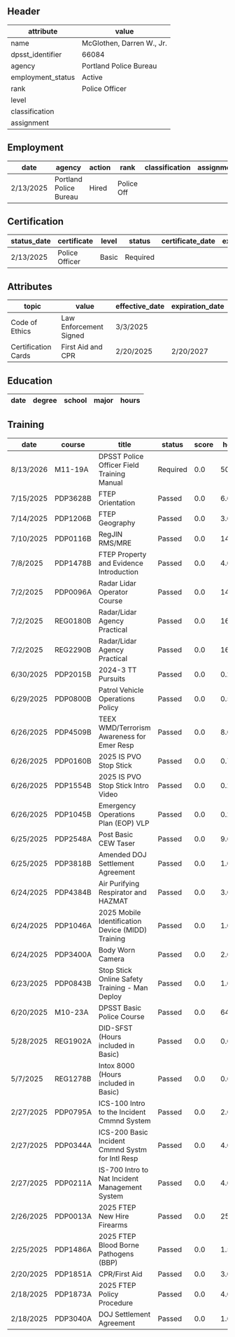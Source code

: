 ## Header
| attribute | value |
| --------- | ----- |
| name | McGlothen, Darren W., Jr. |
| dpsst_identifier | 66084 |
| agency | Portland Police Bureau |
| employment_status | Active |
| rank | Police Officer |
| level |  |
| classification |  |
| assignment |  |
## Employment
| date | agency | action | rank | classification | assignment |
| ---- | ------ | ------ | ---- | -------------- | ---------- |
| 2/13/2025 | Portland Police Bureau | Hired | Police Off |  |  |
## Certification
| status_date | certificate | level | status | certificate_date | expiration_date | probation_date |
| ----------- | ----------- | ----- | ------ | ---------------- | --------------- | -------------- |
| 2/13/2025 | Police Officer | Basic | Required |  |  | 8/13/2026 |
## Attributes
| topic | value | effective_date | expiration_date |
| ----- | ----- | -------------- | --------------- |
| Code of Ethics | Law Enforcement Signed | 3/3/2025 |  |
| Certification Cards | First Aid and CPR | 2/20/2025 | 2/20/2027 |
## Education
| date | degree | school | major | hours |
| ---- | ------ | ------ | ----- | ----- |
## Training
| date | course | title | status | score | hours |
| ---- | ------ | ----- | ------ | ----- | ----- |
| 8/13/2026 | M11-19A | DPSST Police Officer Field Training Manual | Required | 0.0 | 50.00 |
| 7/15/2025 | PDP3628B | FTEP Orientation | Passed | 0.0 | 6.00 |
| 7/14/2025 | PDP1206B | FTEP Geography | Passed | 0.0 | 3.00 |
| 7/10/2025 | PDP0116B | RegJIN RMS/MRE | Passed | 0.0 | 14.00 |
| 7/8/2025 | PDP1478B | FTEP Property and Evidence Introduction | Passed | 0.0 | 4.00 |
| 7/2/2025 | PDP0096A | Radar Lidar Operator Course | Passed | 0.0 | 14.00 |
| 7/2/2025 | REG0180B | Radar/Lidar Agency Practical | Passed | 0.0 | 16.00 |
| 7/2/2025 | REG2290B | Radar/Lidar Agency Practical | Passed | 0.0 | 16.00 |
| 6/30/2025 | PDP2015B | 2024-3 TT Pursuits | Passed | 0.0 | 0.25 |
| 6/29/2025 | PDP0800B | Patrol Vehicle Operations Policy | Passed | 0.0 | 0.50 |
| 6/26/2025 | PDP4509B | TEEX WMD/Terrorism Awareness for Emer Resp | Passed | 0.0 | 8.00 |
| 6/26/2025 | PDP0160B | 2025 IS PVO Stop Stick | Passed | 0.0 | 0.75 |
| 6/26/2025 | PDP1554B | 2025 IS PVO Stop Stick Intro Video | Passed | 0.0 | 0.25 |
| 6/26/2025 | PDP1045B | Emergency Operations Plan (EOP) VLP | Passed | 0.0 | 0.25 |
| 6/25/2025 | PDP2548A | Post Basic CEW Taser | Passed | 0.0 | 9.00 |
| 6/25/2025 | PDP3818B | Amended DOJ Settlement Agreement | Passed | 0.0 | 1.00 |
| 6/24/2025 | PDP4384B | Air Purifying Respirator and HAZMAT | Passed | 0.0 | 3.00 |
| 6/24/2025 | PDP1046A | 2025 Mobile Identification Device (MIDD) Training | Passed | 0.0 | 1.00 |
| 6/24/2025 | PDP3400A | Body Worn Camera | Passed | 0.0 | 2.00 |
| 6/23/2025 | PDP0843B | Stop Stick Online Safety Training - Man Deploy | Passed | 0.0 | 1.00 |
| 6/20/2025 | M10-23A | DPSST Basic Police Course | Passed | 0.0 | 640.00 |
| 5/28/2025 | REG1902A | DID-SFST (Hours included in Basic) | Passed | 0.0 | 0.00 |
| 5/7/2025 | REG1278B | Intox 8000 (Hours included in Basic) | Passed | 0.0 | 0.00 |
| 2/27/2025 | PDP0795A | ICS-100 Intro to the Incident Cmmnd System | Passed | 0.0 | 2.00 |
| 2/27/2025 | PDP0344A | ICS-200 Basic Incident Cmmnd Systm for Intl Resp | Passed | 0.0 | 4.00 |
| 2/27/2025 | PDP0211A | IS-700 Intro to Nat Incident Management System | Passed | 0.0 | 4.00 |
| 2/26/2025 | PDP0013A | 2025 FTEP New Hire Firearms | Passed | 0.0 | 25.00 |
| 2/25/2025 | PDP1486A | 2025 FTEP Blood Borne Pathogens (BBP) | Passed | 0.0 | 1.50 |
| 2/20/2025 | PDP1851A | CPR/First Aid | Passed | 0.0 | 3.00 |
| 2/18/2025 | PDP1873A | 2025 FTEP Policy  Procedure | Passed | 0.0 | 4.00 |
| 2/18/2025 | PDP3040A | DOJ Settlement Agreement | Passed | 0.0 | 1.00 |
